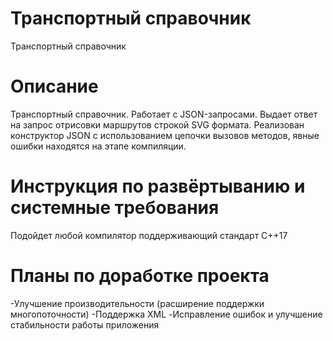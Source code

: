 # Транспортный справочник
Транспортный справочник

Описание
======================
Транспортный справочник. Работает с JSON-запросами. Выдает ответ на запрос отрисовки маршрутов строкой SVG формата. Реализован конструктор JSON с использованием цепочки вызовов методов, явные ошибки находятся на этапе компиляции.

Инструкция по развёртыванию и системные требования
=======
Подойдет любой компилятор поддерживающий стандарт C++17

Планы по доработке проекта
=======
-Улучшение производительности (расширение поддержки многопоточности)
-Поддержка XML
-Исправление ошибок и улучшение стабильности работы приложения



